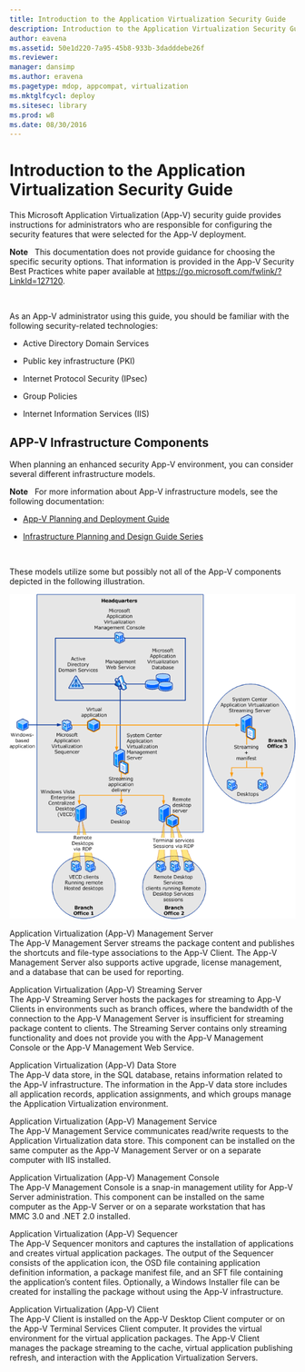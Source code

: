 ```yaml
---
title: Introduction to the Application Virtualization Security Guide
description: Introduction to the Application Virtualization Security Guide
author: eavena
ms.assetid: 50e1d220-7a95-45b8-933b-3dadddebe26f
ms.reviewer: 
manager: dansimp
ms.author: eravena
ms.pagetype: mdop, appcompat, virtualization
ms.mktglfcycl: deploy
ms.sitesec: library
ms.prod: w8
ms.date: 08/30/2016
---
```



# Introduction to the Application Virtualization Security Guide


This Microsoft Application Virtualization (App-V) security guide provides instructions for administrators who are responsible for configuring the security features that were selected for the App-V deployment.

**Note**  
This documentation does not provide guidance for choosing the specific security options. That information is provided in the App-V Security Best Practices white paper available at <https://go.microsoft.com/fwlink/?LinkId=127120>.

 

As an App-V administrator using this guide, you should be familiar with the following security-related technologies:

-   Active Directory Domain Services

-   Public key infrastructure (PKI)

-   Internet Protocol Security (IPsec)

-   Group Policies

-   Internet Information Services (IIS)

## APP-V Infrastructure Components


When planning an enhanced security App-V environment, you can consider several different infrastructure models.

**Note**  
For more information about App-V infrastructure models, see the following documentation:

-   [App-V Planning and Deployment Guide](https://go.microsoft.com/fwlink/?LinkId=122063)

-   [Infrastructure Planning and Design Guide Series](https://go.microsoft.com/fwlink/?LinkId=151986)

 

These models utilize some but possibly not all of the App-V components depicted in the following illustration.

![app-v branch office diagram](images/appvbranchoffices.gif)

<a href="" id="application-virtualization--app-v--management-server"></a>Application Virtualization (App-V) Management Server  
The App-V Management Server streams the package content and publishes the shortcuts and file-type associations to the App-V Client. The App-V Management Server also supports active upgrade, license management, and a database that can be used for reporting.

<a href="" id="application-virtualization--app-v--streaming-server"></a>Application Virtualization (App-V) Streaming Server  
The App-V Streaming Server hosts the packages for streaming to App-V Clients in environments such as branch offices, where the bandwidth of the connection to the App-V Management Server is insufficient for streaming package content to clients. The Streaming Server contains only streaming functionality and does not provide you with the App-V Management Console or the App-V Management Web Service.

<a href="" id="application-virtualization--app-v--data-store"></a>Application Virtualization (App-V) Data Store  
The App-V data store, in the SQL database, retains information related to the App-V infrastructure. The information in the App-V data store includes all application records, application assignments, and which groups manage the Application Virtualization environment.

<a href="" id="application-virtualization--app-v--management-service"></a>Application Virtualization (App-V) Management Service  
The App-V Management Service communicates read/write requests to the Application Virtualization data store. This component can be installed on the same computer as the App-V Management Server or on a separate computer with IIS installed.

<a href="" id="application-virtualization--app-v--management-console"></a>Application Virtualization (App-V) Management Console  
The App-V Management Console is a snap-in management utility for App-V Server administration. This component can be installed on the same computer as the App-V Server or on a separate workstation that has MMC 3.0 and .NET 2.0 installed.

<a href="" id="application-virtualization--app-v--sequencer"></a>Application Virtualization (App-V) Sequencer  
The App-V Sequencer monitors and captures the installation of applications and creates virtual application packages. The output of the Sequencer consists of the application icon, the OSD file containing application definition information, a package manifest file, and an SFT file containing the application’s content files. Optionally, a Windows Installer file can be created for installing the package without using the App-V infrastructure.

<a href="" id="application-virtualization--app-v--client"></a>Application Virtualization (App-V) Client  
The App-V Client is installed on the App-V Desktop Client computer or on the App-V Terminal Services Client computer. It provides the virtual environment for the virtual application packages. The App-V Client manages the package streaming to the cache, virtual application publishing refresh, and interaction with the Application Virtualization Servers.

 

 





